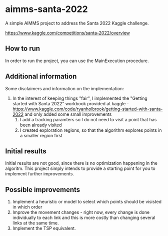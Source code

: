 # aimms-santa-2022
A simple AIMMS project to address the Santa 2022 Kaggle challenge.

https://www.kaggle.com/competitions/santa-2022/overview

## How to run
In order to run the project, you can use the MainExecution procedure.

## Additional information
Some disclaimers and information on the implementation:
1. In the interest of keeping things "fair", I implemented the "Getting started with Santa 2022" workbook provided at kaggle - https://www.kaggle.com/code/ryanholbrook/getting-started-with-santa-2022 and only added some small improvements
   1. I add a tracking paramters so I do not need to visit a point that has been already visited
   2. I created exploration regions, so that the algorithm explores points in a smaller region first

## Initial results

Initial results are not good, since there is no optimization happening in the algoritm. This project simply intends to provide a starting point for you to implement further improvements.

 ## Possible improvements
 
1. Implement a heuristic or model to select which points should be visisted in which order
2. Improve the movement changes - right now, every change is done individually to each link and this is more costly than changing several links at the same time.
3. Implement the TSP equivalent.
 
